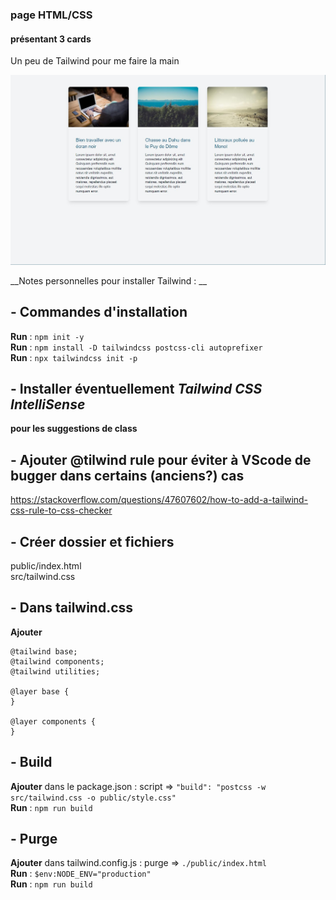 
### page HTML/CSS
#### présentant 3 cards
Un peu de Tailwind pour me faire la main

![screenshot](screenshot.jpg)

__Notes personnelles pour installer Tailwind : __

## - Commandes d'installation
**Run** : `npm init -y `<br>
**Run** : `npm install -D tailwindcss postcss-cli autoprefixer`<br>
**Run** : `npx tailwindcss init -p`

## - Installer éventuellement *Tailwind CSS IntelliSense*
**pour les suggestions de class** <br>

## - Ajouter @tilwind rule pour éviter à VScode de bugger dans certains (anciens?) cas
https://stackoverflow.com/questions/47607602/how-to-add-a-tailwind-css-rule-to-css-checker

## - Créer dossier et fichiers
public/index.html<br>
src/tailwind.css

## - Dans tailwind.css
**Ajouter** 
```
@tailwind base;
@tailwind components;
@tailwind utilities;

@layer base {
}

@layer components {
}
```

## - Build
**Ajouter** dans le package.json : script => ``"build": "postcss -w src/tailwind.css -o public/style.css"``<br>
**Run** : ``npm run build``

## - Purge
**Ajouter** dans tailwind.config.js : purge => `./public/index.html`<br>
**Run** : `$env:NODE_ENV="production"`<br>
**Run** : `npm run build`

